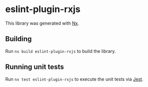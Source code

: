 # eslint-plugin-rxjs

This library was generated with [Nx](https://nx.dev).

## Building

Run `nx build eslint-plugin-rxjs` to build the library.

## Running unit tests

Run `nx test eslint-plugin-rxjs` to execute the unit tests via [Jest](https://jestjs.io).
